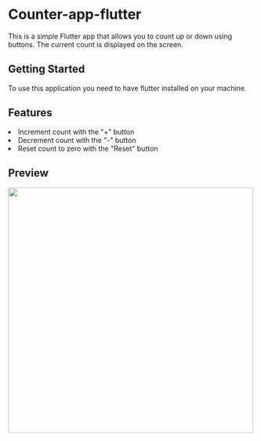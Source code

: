 # Counter-app-flutter

This is a simple Flutter app that allows you to count up or down using buttons. The current count is displayed on the screen.

## Getting Started

To use this application you need to have flutter installed on your machine.

## Features

<li>Increment count with the "+" button</li>
<li>Decrement count with the "-" button</li>
<li>Reset count to zero with the "Reset" button</li>

## Preview
<img src="https://lh4.googleusercontent.com/dpZcEV7YpHgAMQjqLpUup_MazX5X1IPjFvw-0nli2e-K-E9ZBBBZbbX0PKHIRjcQllg=w2400" height="500"  >

